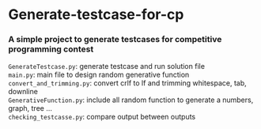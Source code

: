 # Generate-testcase-for-cp
### A simple project to generate testcases for competitive programming contest  
`GenerateTestcase.py`: generate testcase and run solution file    
`main.py`: main file to design random generative function  
`convert_and_trimming.py`: convert crlf to lf and trimming whitespace, tab, downline  
`GenerativeFunction.py`: include all random function to generate a numbers, graph, tree ...  
`checking_testcasse.py`: compare output between outputs    
